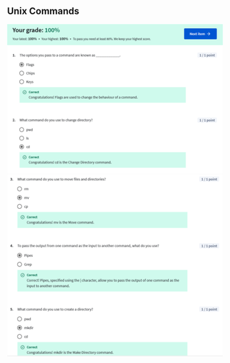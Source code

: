 ## Unix Commands

![](/learning/meta-front-end-developer-professional-certificate/C3-Version-control/Module2/quiz-unix-commands/ss1.png)
![](/learning/meta-front-end-developer-professional-certificate/C3-Version-control/Module2/quiz-unix-commands/ss2.png)
